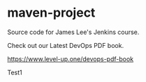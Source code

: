 # maven-project
Source code for James Lee's Jenkins course.

Check out our Latest DevOps PDF book.

https://www.level-up.one/devops-pdf-book

Test1
